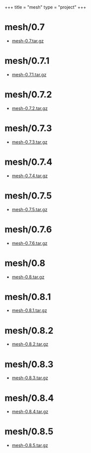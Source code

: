 +++
title = "mesh"
type = "project"
+++

# mesh/0.7
* [mesh-0.7.tar.gz](/mesh/mesh/0.7/mesh-0.7.tar.gz)

# mesh/0.7.1
* [mesh-0.7.1.tar.gz](/mesh/mesh/0.7.1/mesh-0.7.1.tar.gz)

# mesh/0.7.2
* [mesh-0.7.2.tar.gz](/mesh/mesh/0.7.2/mesh-0.7.2.tar.gz)

# mesh/0.7.3
* [mesh-0.7.3.tar.gz](/mesh/mesh/0.7.3/mesh-0.7.3.tar.gz)

# mesh/0.7.4
* [mesh-0.7.4.tar.gz](/mesh/mesh/0.7.4/mesh-0.7.4.tar.gz)

# mesh/0.7.5
* [mesh-0.7.5.tar.gz](/mesh/mesh/0.7.5/mesh-0.7.5.tar.gz)

# mesh/0.7.6
* [mesh-0.7.6.tar.gz](/mesh/mesh/0.7.6/mesh-0.7.6.tar.gz)

# mesh/0.8
* [mesh-0.8.tar.gz](/mesh/mesh/0.8/mesh-0.8.tar.gz)

# mesh/0.8.1
* [mesh-0.8.1.tar.gz](/mesh/mesh/0.8.1/mesh-0.8.1.tar.gz)

# mesh/0.8.2
* [mesh-0.8.2.tar.gz](/mesh/mesh/0.8.2/mesh-0.8.2.tar.gz)

# mesh/0.8.3
* [mesh-0.8.3.tar.gz](/mesh/mesh/0.8.3/mesh-0.8.3.tar.gz)

# mesh/0.8.4
* [mesh-0.8.4.tar.gz](/mesh/mesh/0.8.4/mesh-0.8.4.tar.gz)

# mesh/0.8.5
* [mesh-0.8.5.tar.gz](/mesh/mesh/0.8.5/mesh-0.8.5.tar.gz)